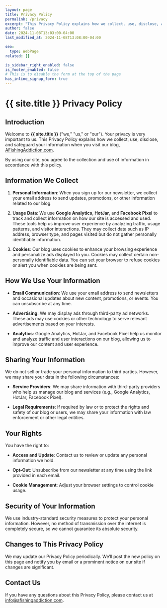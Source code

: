 ```yaml
---
layout: page
title: Privacy Policy
permalink: /privacy
excerpt: "This Privacy Policy explains how we collect, use, disclose, and safeguard your information when you visit our blog, AFishingAddiction.com."
author: false
date: 2024-11-08T13:03:00-04:00
last_modified_at: 2024-11-08T13:08:00-04:00

seo:
  type: WebPage
related: []

is_sidebar_right_enabled: false
is_footer_enabled: false
# This is to disable the form at the top of the page
has_inline_signup_form: true
---
```


# {{ site.title }} Privacy Policy

## Introduction
Welcome to **{{ site.title }}** ("we," "us," or "our"). Your privacy is very important to us. This Privacy Policy explains how we collect, use, disclose, and safeguard your information when you visit our blog, [AFishingAddiction.com](https://AFishingAddiction.com).

By using our site, you agree to the collection and use of information in accordance with this policy.

## Information We Collect

1. **Personal Information**: When you sign up for our newsletter, we collect your email address to send updates, promotions, or other information related to our blog.

2. **Usage Data**: We use **Google Analytics**, **HotJar**, and **Facebook Pixel** to track and collect information on how our site is accessed and used. These tools help us improve user experience by analyzing traffic, usage patterns, and visitor interactions. They may collect data such as IP address, browser type, and pages visited but do not gather personally identifiable information.

3. **Cookies**: Our blog uses cookies to enhance your browsing experience and personalize ads displayed to you. Cookies may collect certain non-personally identifiable data. You can set your browser to refuse cookies or alert you when cookies are being sent.

## How We Use Your Information

- **Email Communication**: We use your email address to send newsletters and occasional updates about new content, promotions, or events. You can unsubscribe at any time.

- **Advertising**: We may display ads through third-party ad networks. These ads may use cookies or other technology to serve relevant advertisements based on your interests.

- **Analytics**: Google Analytics, HotJar, and Facebook Pixel help us monitor and analyze traffic and user interactions on our blog, allowing us to improve our content and user experience.

## Sharing Your Information
We do not sell or trade your personal information to third parties. However, we may share your data in the following circumstances:

- **Service Providers**: We may share information with third-party providers who help us manage our blog and services (e.g., Google Analytics, HotJar, Facebook Pixel).

- **Legal Requirements**: If required by law or to protect the rights and safety of our blog or users, we may share your information with law enforcement or other legal entities.

## Your Rights
You have the right to:

- **Access and Update**: Contact us to review or update any personal information we hold.

- **Opt-Out**: Unsubscribe from our newsletter at any time using the link provided in each email.

- **Cookie Management**: Adjust your browser settings to control cookie usage.

## Security of Your Information
We use industry-standard security measures to protect your personal information. However, no method of transmission over the internet is completely secure, so we cannot guarantee its absolute security.

## Changes to This Privacy Policy
We may update our Privacy Policy periodically. We’ll post the new policy on this page and notify you by email or a prominent notice on our site if changes are significant.

## Contact Us
If you have any questions about this Privacy Policy, please contact us at [info@afishingaddiction.com](mailto:info@afishingaddiction.com).

